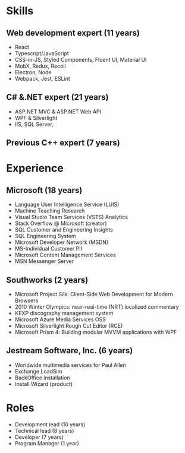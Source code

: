 # Skills
## Web development expert (11 years)
- React
- Typescript/JavaScript
- CSS-in-JS, Styled Components, Fluent UI, Material UI
- MobX, Redux, Recoil
- Electron, Node
- Webpack, Jest, ESLint
## C# &.NET expert (21 years)
- ASP.NET MVC & ASP.NET Web API
- WPF & Silverlight
- IIS, SQL Server, 
## Previous C++ expert (7 years)

# Experience
## Microsoft (18 years)
- Language User Intelligence Service (LUIS)
- Machine Teaching Research
- Visual Studio Team Services (VSTS) Analytics 
- Stack Overflow @ Microsoft (creator)
- SQL Customer and Engineering Insights
- SQL Engineering System
- Microsoft Developer Network (MSDN)
- MS-Individual Customer PII
- Microsoft Content Management Services
- MSN Messenger Server
## Southworks (2 years)
- Microsoft Project Silk: Client-Side Web Development for Modern Browsers
- 2010 Winter Olympics: near-real-time (NRT) localized commentary
- KEXP discography management system
- Microsoft Azure Media Services OSS
- Microsoft Silverlight Rough Cut Editor (RCE)
- Microsoft Prism 4: Building modular MVVM applications with WPF
## Jestream Software, Inc. (6 years)
- Worldwide multimedia services for Paul Allen
- Exchange LoadSim
- BackOffice installation
- Install Wizard (product)

# Roles
- Development lead (10 years)
- Technical lead (8 years)
- Developer (7 years)
- Program Manager (1 year)







